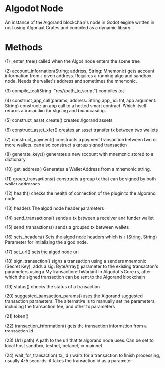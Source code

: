 # Algodot Node

An instance of the Algorand blockchain's node in Godot engine written in rust using Algonaut Crates
and compiled as a dynamic library.

# Methods

(1) _enter_tree()
    called when the Algod node enters the scene tree

(2) account_information(String: address, String: Mnemonic) 
    gets account information  from a given address. Requires 
    a running algorand sandbox node. Needs the wallet's address
    and sometimes the mnemonic.

(3) compile_teal(String: "res//path_to_script")
    compiles teal 


(4) construct_app_call(params, address: String,app_ id: Int, app argument: String)
     constructs an app call to a hosted smart contract. Which itself returns a
     trasaction for signing and broadcasting.

(5) construct_asset_create()
    creates algorand assets

(6) construct_asset_xfer()
    creates an asset transfer tx between two wallets

(7) construct_payment()
    constructs a payment transaction between two or more wallets. 
    can also construct a group signed transaction

(8) generate_keys()
    generates a new account with mnemonic stored to a dictionary

(10) get_address()
     Generates a Wallet Address from a mnemonic string.

(11) group_transactions()
     constructs a group tx that can be signed by both wallet addresses

(12) health()
     checks the health of connection of the plugin to the algorand node

(13) headers 
     The algod node header parameters

(14) send_transactions()
     sends a tx between a receiver and funder wallet

(15) send_transactions()
     sends a grouped tx between wallets

(16) sets_headers()
     Sets the algod node headers which is a (String, String) Parameter for intitalizing
     the algod node.

(17) set_url()
     sets the algod node url 

(18) sign_transaction()
     signs a transaction using a senders mnemonic (Secret Key), adds a sig: ByteArray() 
     parameter to the existing transacton's parameters using a MyTransaction::ToVariant 
     in Algodot's Core.rs, after which the signed transaction can be sent to the Algorand blockchain

(19) status()
     checks the status of a transaction

(20) suggested_transaction_params()
     uses the Algorand suggested transaction parameters. The alternative is to 
     manually set the parameters, including the transaction fee, and other tx 
     parameters

(21) token()

(22) transaction_information()
     gets the transaction information from a transaction id

(23) Url (path)
     A path to the url that te algorand node uses. Can be set to local host sandbox,
     testnet, betanet, or mainnet

(24) wait_for_transaction( tx_id )
     waits for a transaction to finish processing, usually 4-5 seconds. 
     it takes the transaction id as a parameter
